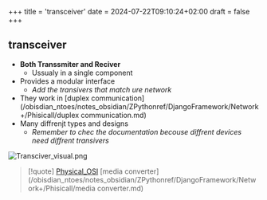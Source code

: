 +++
title = 'transceiver'
date = 2024-07-22T09:10:24+02:00
draft = false
+++

## transceiver
- **Both Transsmiter and Reciver**
	- Ussualy in a single component
- Provides a modular interface 
	- *Add the transivers that match ure network*
- They work in [duplex communication](/obisdian_ntoes/notes_obsidian/ZPythonref/DjangoFramework/Network+/Phisicall/duplex communication.md)
- Many diffrenjt types and designs 
	-  *Remember to chec the documentation becouse diffrent devices need diffrent transivers*

![Transciver_visual.png](/Notes/Transciver_visual.png)

>[!quote] [Physical_OSI](/obisdian_ntoes/notes_obsidian/ZPythonref/DjangoFramework/Network+/Ref_OSI/Physical_OSI.md) [media converter](/obisdian_ntoes/notes_obsidian/ZPythonref/DjangoFramework/Network+/Phisicall/media converter.md)